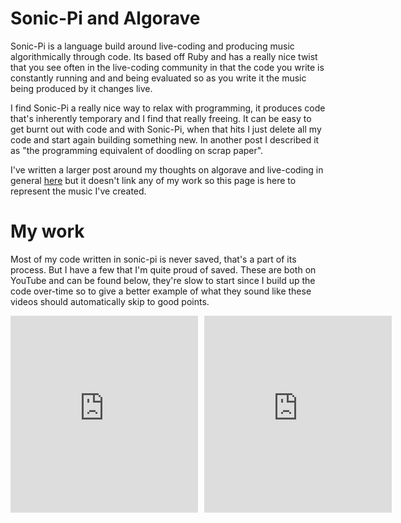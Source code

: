 
# Sonic-Pi and Algorave
Sonic-Pi is a language build around live-coding and producing music algorithmically through code. Its based off Ruby and has a really nice twist that you see often in the live-coding community in that the code you write is constantly running and and being evaluated so as you write it the music being produced by it changes live.

I find Sonic-Pi a really nice way to relax with programming, it produces code that's inherently temporary and I find that really freeing. It can be easy to get burnt out with code and with Sonic-Pi, when that hits I just delete all my code and start again building something new. In another post I described it as "the programming equivalent of doodling on scrap paper".

I've written a larger post around my thoughts on algorave and live-coding in general [here](Livecoding.html) but it doesn't link any of my work so this page is here to represent the music I've created.

# My work
Most of my code written in sonic-pi is never saved, that's a part of its process. But I have a few that I'm quite proud of saved. These are both on YouTube and can be found below, they're slow to start since I build up the code over-time so to give a better example of what they sound like these videos should automatically skip to good points.

<div style="display:flex; gap: 10px;">
<iframe width="560" height="315" src="https://www.youtube.com/embed/8diAjYv7c84?si=BUbsSSk0Jw0KU-gX&amp;start=447" title="YouTube video player" frameborder="0" allow="accelerometer; autoplay; clipboard-write; encrypted-media; gyroscope; picture-in-picture; web-share" allowfullscreen></iframe>
<iframe width="560" height="315" src="https://www.youtube.com/embed/gmOAzl0xvFc?si=k-jeQIWIPRC9JJl8&amp;start=116" title="YouTube video player" frameborder="0" allow="accelerometer; autoplay; clipboard-write; encrypted-media; gyroscope; picture-in-picture; web-share" allowfullscreen></iframe>
</div>